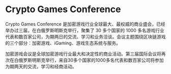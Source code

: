 # Crypto Games Conference

Crypto Games Conference 是加密游戏行业全球最大、最权威的商业盛会，已经举办过三届，在白俄罗斯明斯克举行，聚集了 30 多个国家的 1000 多名游戏行业代表和数百家公司，为期两日的交流、学习和业务洽谈。会议主题围绕区块链游戏的三个部分：加密游戏、iGaming、游戏生态系统与服务。

加密游戏会议是全球加密游戏行业最大和决定性的商业活动。第三届国际会议将再次在白俄罗斯明斯克举行，来自30多个国家的1000多名代表和数百家公司将参加为期两天的交流，学习和经商活动。
